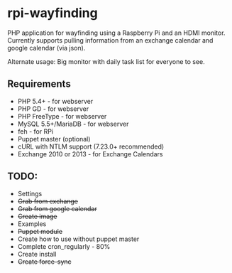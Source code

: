 rpi-wayfinding
==============

PHP application for wayfinding using a Raspberry Pi and an HDMI monitor. Currently supports pulling information from an exchange calendar and google calendar (via json).

Alternate usage: Big monitor with daily task list for everyone to see.

Requirements
-------------------------

 * PHP 5.4+ - for webserver
 * PHP GD - for webserver
 * PHP FreeType - for webserver
 * MySQL 5.5+/MariaDB - for webserver
 * feh - for RPi
 * Puppet master (optional)
 * cURL with NTLM support (7.23.0+ recommended)
 * Exchange 2010 or 2013 - for Exchange Calendars
 
TODO:
-------------------------

- Settings
- ~~Grab from exchange~~
- ~~Grab from google calendar~~
- ~~Create image~~
- Examples
- ~~Puppet module~~
- Create how to use without puppet master
- Complete cron_regularly - 80%
- Create install
- ~~Create force-sync~~

